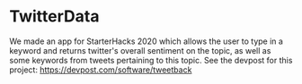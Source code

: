 # TwitterData
We made an app for StarterHacks 2020 which allows the user to type in a keyword and returns twitter's overall sentiment on the topic, as well as some keywords from tweets pertaining to this topic. See the devpost for this project: 
https://devpost.com/software/tweetback
